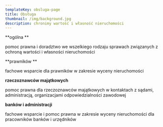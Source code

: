 ```yaml
---
templateKey: obsluga-page
title: Obsługa
thumbnail: /img/background.jpg
description: chronimy wartość i własność nieruchomości
---
```

**ogólna
**

pomoc prawna i doradztwo we wszelkiego rodzaju sprawach związanych z ochroną wartości i własności nieruchomości



**prawników
**

fachowe wsparcie dla prawników w zakresie wyceny nieruchomości

**rzeczoznawców majątkowych**

pomoc prawna dla rzeczoznawców majątkowych w kontaktach z sądami, administracją, organizacjami odpowiedzialności zawodowej

**banków i administracji**

fachowe wsparcie i pomoc prawna w zakresie wyceny nieruchomości dla pracowników banków i urzędników
